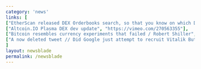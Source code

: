 ```yaml
---
category: 'news'
links: [
["EtherScan released DEX Orderbooks search, so that you know on which DEX to find best rates for your token", "https://etherscan.io/orderbooks"],
["Altcoin.IO Plasma DEX dev update", "https://vimeo.com/270563355"],
["Bitcoin resembles currency experiments that failed / Robert Shiller", "https://finance.yahoo.com/news/bitcoin-resembles-currency-experiments-failed-232009874.html"],
["A now deleted tweet // Did Google just attempt to recruit Vitalik Buterin?", "http://cryptonewsreview.com/did-google-just-attempt-to-recruit-the-co-founder-of-ethereum/"]
]
layout: newsblade
permalink: /newsblade
---
```

